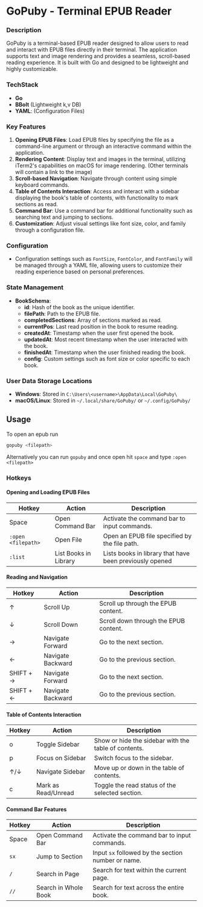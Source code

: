 # GoPuby - Terminal EPUB Reader

### Description
GoPuby is a terminal-based EPUB reader designed to allow users to read and interact with EPUB files directly in their terminal. The application supports text and image rendering and provides a seamless, scroll-based reading experience. It is built with Go and designed to be lightweight and highly customizable.

###  TechStack
- **Go**
- **BBolt** (Lightweight k,v DB)
- **YAML**: (Configuration Files)

### Key Features
1. **Opening EPUB Files**: Load EPUB files by specifying the file as a command-line argument or through an interactive command within the application.
2. **Rendering Content**: Display text and images in the terminal, utilizing iTerm2's capabilities on macOS for image rendering. (Other terminals will contain a link to the image)
3. **Scroll-based Navigation**: Navigate through content using simple keyboard commands.
4. **Table of Contents Interaction**: Access and interact with a sidebar displaying the book's table of contents, with functionality to mark sections as read.
5. **Command Bar**: Use a command bar for additional functionality such as searching text and jumping to sections.
6. **Customization**: Adjust visual settings like font size, color, and family through a configuration file.

### Configuration
- Configuration settings such as `FontSize`, `FontColor`, and `FontFamily` will be managed through a YAML file, allowing users to customize their reading experience based on personal preferences.

### State Management
- **BookSchema**:
  - **id**: Hash of the book as the unique identifier.
  - **filePath**: Path to the EPUB file.
  - **completedSections**: Array of sections marked as read.
  - **currentPos**: Last read position in the book to resume reading.
  - **createdAt**: Timestamp when the user first opened the book.
  - **updatedAt**: Most recent timestamp when the user interacted with the book.
  - **finishedAt**: Timestamp when the user finished reading the book.
  - **config**: Custom settings such as font size or color specific to each book.

### User Data Storage Locations
- **Windows**: Stored in `C:\Users\<username>\AppData\Local\GoPuby\`
- **macOS/Linux**:  Stored in `~/.local/share/GoPuby/` or `~/.config/GoPuby/`

## Usage

To open an epub run
```bash
gopuby <filepath>
```
Alternatively you can run `gopuby` and once open hit `space` and type `:open <filepath>`

### Hotkeys

#### Opening and Loading EPUB Files
| Hotkey | Action                  | Description                                          |
|--------|-------------------------|------------------------------------------------------|
| Space  | Open Command Bar        | Activate the command bar to input commands.          |
| `:open <filepath>` | Open File | Open an EPUB file specified by the file path.    |
| `:list` | List Books in Library | Lists books in library that have been previously opened |

#### Reading and Navigation
| Hotkey | Action                  | Description                                          |
|--------|-------------------------|------------------------------------------------------|
| ↑              | Scroll Up               | Scroll up through the EPUB content.          |
| ↓              | Scroll Down             | Scroll down through the EPUB content.        |
| →              | Navigate Forward        | Go to the next section.                      |
| ←              | Navigate Backward       | Go to the previous section.                  |
| SHIFT + →      | Navigate Forward        | Go to the next section.                      |
| SHIFT + ←      | Navigate Backward       | Go to the previous section.                  |

#### Table of Contents Interaction
| Hotkey | Action                  | Description                                          |
|--------|-------------------------|------------------------------------------------------|
| o      | Toggle Sidebar          | Show or hide the sidebar with the table of contents. |
| p      | Focus on Sidebar        | Switch focus to the sidebar.                         |
| ↑/↓    | Navigate Sidebar        | Move up or down in the table of contents.            |
| c      | Mark as Read/Unread     | Toggle the read status of the selected section.      |

#### Command Bar Features
| Hotkey | Action                  | Description                                          |
|--------|-------------------------|------------------------------------------------------|
| Space  | Open Command Bar        | Activate the command bar to input commands.          |
| `sx`   | Jump to Section         | Input `sx` followed by the section number or name.   |
| `/`    | Search in Page          | Search for text within the current page.             |
| `//`   | Search in Whole Book    | Search for text across the entire book.              |


